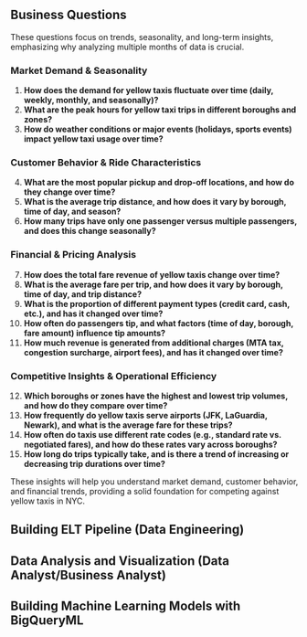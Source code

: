## Business Questions

These questions focus on trends, seasonality, and long-term insights, emphasizing why analyzing multiple months of data is crucial.  

### **Market Demand & Seasonality**  
1. **How does the demand for yellow taxis fluctuate over time (daily, weekly, monthly, and seasonally)?**  
2. **What are the peak hours for yellow taxi trips in different boroughs and zones?**  
3. **How do weather conditions or major events (holidays, sports events) impact yellow taxi usage over time?**  

### **Customer Behavior & Ride Characteristics**  
4. **What are the most popular pickup and drop-off locations, and how do they change over time?**  
5. **What is the average trip distance, and how does it vary by borough, time of day, and season?**  
6. **How many trips have only one passenger versus multiple passengers, and does this change seasonally?**  

### **Financial & Pricing Analysis**  
7. **How does the total fare revenue of yellow taxis change over time?**  
8. **What is the average fare per trip, and how does it vary by borough, time of day, and trip distance?**  
9. **What is the proportion of different payment types (credit card, cash, etc.), and has it changed over time?**  
10. **How often do passengers tip, and what factors (time of day, borough, fare amount) influence tip amounts?**  
11. **How much revenue is generated from additional charges (MTA tax, congestion surcharge, airport fees), and has it changed over time?**  

### **Competitive Insights & Operational Efficiency**  
12. **Which boroughs or zones have the highest and lowest trip volumes, and how do they compare over time?**  
13. **How frequently do yellow taxis serve airports (JFK, LaGuardia, Newark), and what is the average fare for these trips?**  
14. **How often do taxis use different rate codes (e.g., standard rate vs. negotiated fares), and how do these rates vary across boroughs?**  
15. **How long do trips typically take, and is there a trend of increasing or decreasing trip durations over time?**  

These insights will help you understand market demand, customer behavior, and financial trends, providing a solid foundation for competing against yellow taxis in NYC.

## Building ELT Pipeline (Data Engineering)

## Data Analysis and Visualization (Data Analyst/Business Analyst)

## Building Machine Learning Models with BigQueryML
